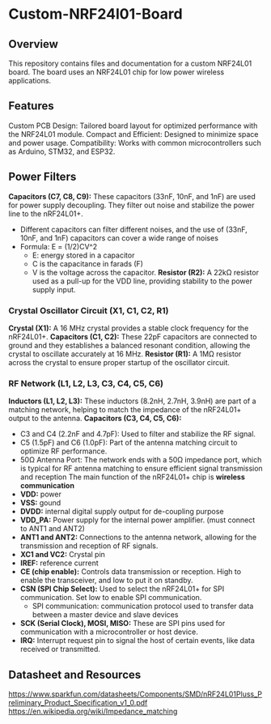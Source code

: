 # Custom-NRF24l01-Board
## Overview
This repository contains files and documentation for a custom NRF24L01 board.  The board uses an NRF24L01 chip for low power wireless applications.

## Features
Custom PCB Design: Tailored board layout for optimized performance with the NRF24L01 module.
Compact and Efficient: Designed to minimize space and power usage.
Compatibility: Works with common microcontrollers such as Arduino, STM32, and ESP32.

## Power Filters
**Capacitors (C7, C8, C9):** These capacitors (33nF, 10nF, and 1nF) are used for power supply decoupling. They filter out noise and stabilize the power line to the nRF24L01+.
- Different capacitors can filter different noises, and the use of (33nF, 10nF, and 1nF) capacitors can cover a wide range of noises
- Formula: E = (1/2)CV^2
    - E: energy stored in a capacitor
    - C is the capacitance in farads (F)
    - V is the voltage across the capacitor.
**Resistor (R2):** A 22kΩ resistor used as a pull-up for the VDD line, providing stability to the power supply input.
### Crystal Oscillator Circuit (X1, C1, C2, R1)
**Crystal (X1):** A 16 MHz crystal provides a stable clock frequency for the nRF24L01+.
**Capacitors (C1, C2):** These 22pF capacitors are connected to ground and they establishes a balanced resonant condition, allowing the crystal to oscillate accurately at 16 MHz.
**Resistor (R1):** A 1MΩ resistor across the crystal to ensure proper startup of the oscillator circuit.
### RF Network (L1, L2, L3, C3, C4, C5, C6)
**Inductors (L1, L2, L3):** These inductors (8.2nH, 2.7nH, 3.9nH) are part of a matching network, helping to match the impedance of the nRF24L01+ output to the antenna.
**Capacitors (C3, C4, C5, C6):**
- C3 and C4 (2.2nF and 4.7pF): Used to filter and stabilize the RF signal.
- C5 (1.5pF) and C6 (1.0pF): Part of the antenna matching circuit to optimize RF performance.
- 50Ω Antenna Port: The network ends with a 50Ω impedance port, which is typical for RF antenna matching to ensure efficient signal transmission and reception
The main function of the nRF24L01+ chip is **wireless communication**
- **VDD:** power
- **VSS:** gound
- **DVDD:** internal digital supply output for de-coupling purpose
- **VDD_PA:** Power supply for the internal power amplifier. (must connect to ANT1 and ANT2)
- **ANT1 and ANT2:** Connections to the antenna network, allowing for the transmission and reception of RF signals.
- **XC1 and VC2:** Crystal pin
- **IREF:** reference current
- **CE (chip enable):** Controls data transmission or reception. High to enable the transceiver, and low to put it on standby.
- **CSN (SPI Chip Select):** Used to select the nRF24L01+ for SPI communication. Set low to enable SPI communication.
    - SPI communication: communication protocol used to transfer data between a master device and slave devices 
- **SCK (Serial Clock), MOSI, MISO:** These are SPI pins used for communication with a microcontroller or host device.
- **IRQ:** Interrupt request pin to signal the host of certain events, like data received or transmitted.

## Datasheet and Resources
https://www.sparkfun.com/datasheets/Components/SMD/nRF24L01Pluss_Preliminary_Product_Specification_v1_0.pdf
https://en.wikipedia.org/wiki/Impedance_matching


